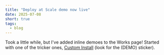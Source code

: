 ```yaml
---
title: "Deploy at Scale demo now live"
date: 2025-07-08
short: true
tags:
  - blog
---
```


Took a little while, but I've added inline demoes to the Works page! Started with one of the tricker ones, <a href="#" onclick="event.preventDefault(); if (window.location.pathname === '/') { if (window.mobileTabs && typeof window.mobileTabs.switchTab === 'function') { window.mobileTabs.switchTab('portfolio', true); } else { const worksButton = document.querySelector('.tab-button[data-type=portfolio]'); if (worksButton) worksButton.click(); } } else { sessionStorage.setItem('switchToPortfolio', 'true'); window.location.href = '/'; } return false;">Custom Install</a> (look for the (DEMO) sticker).
